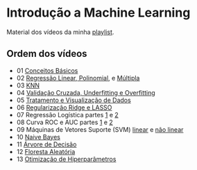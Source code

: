 # Introdução a Machine Learning

Material dos vídeos da minha [playlist](https://www.youtube.com/playlist?list=PLOOY0eChA1ux4hJ_aIA2IiUYkLOSYDQDY).

## Ordem dos vídeos

- 01 [Conceitos Básicos](pluto/introdução.jl)
- 02 [Regressão Linear, Polinomial](pluto/regressao-linear-e-polinomial.jl), e [Múltipla](pluto/regressao-multipla.jl)
- 03 [KNN](pluto/knn.jl)
- 04 [Validação Cruzada, Underfitting e Overfitting](pluto/overfitting-et-al.jl)
- 05 [Tratamento e Visualização de Dados](pluto/tratamento-de-dados.jl)
- 06 [Regularização Ridge e LASSO](pluto/regularizacao.jl)
- 07 Regressão Logística partes [1](pluto/regressao-logistica.jl) e [2](pluto/regressao-logistica2.jl)
- 08 Curva ROC e AUC partes [1](pluto/roc.jl) e [2](pluto/roc2.jl)
- 09 Máquinas de Vetores Suporte (SVM) [linear](pluto/svm.jl) e [não linear](pluto/svm-nl.jl)
- 10 [Naive Bayes](pluto/naive-bayes.jl)
- 11 [Árvore de Decisão](pluto/arvore.jl)
- 12 [Floresta Aleatória](pluto/floresta.jl)
- 13 [Otimização de Hiperparâmetros](pluto/hiperparametros.jl)
